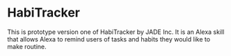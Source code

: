 # HabiTracker

This is prototype version one of HabiTracker by JADE Inc. It is an Alexa skill that allows Alexa to remind users of tasks and habits they would like to make routine.
